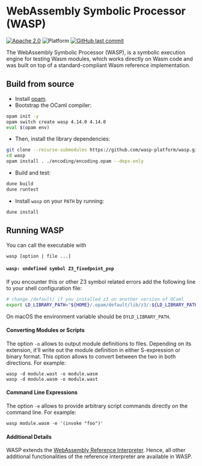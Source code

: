 # WebAssembly Symbolic Processor (WASP)

[![Apache 2.0](https://img.shields.io/badge/license-Apache%202.0-blue)](LICENSE)
![Platform](https://img.shields.io/badge/platform-linux%20%7C%20macos-lightgrey)
[![GitHub last commit](https://img.shields.io/github/last-commit/wasp-platform/wasp)](https://github.com/wasp-platform/wasp/commit/main~0)

The WebAssembly Symbolic Processor (WASP), is a symbolic execution engine for
testing Wasm modules, which works directly on Wasm code and was built on top 
of a standard-compliant Wasm reference implementation.

## Build from source


- Install [opam](https://opam.ocaml.org/doc/Install.html).
- Bootstrap the OCaml compiler:

```sh
opam init -y
opam switch create wasp 4.14.0 4.14.0
eval $(opam env)
```

* Then, install the library dependencies:

```sh
git clone --recurse-submodules https://github.com/wasp-platform/wasp.git
cd wasp
opam install . ./encoding/encoding.opam --deps-only
```

* Build and test:

```sh
dune build
dune runtest
```

* Install `wasp` on your `PATH` by running:

```
dune install
```

## Running WASP

You can call the executable with

```
wasp [option | file ...]
```

#### `wasp: undefined symbol Z3_fixedpoint_pop`

If you encounter this or other Z3 symbol related errors 
add the following line to your shell configuration file:

```sh
# change /default/ if you installed z3 on another version of OCaml
export LD_LIBRARY_PATH="${HOME}/.opam/default/lib/z3/:${LD_LIBRARY_PATH}"
```

On macOS the environment variable should be `DYLD_LIBRARY_PATH`.

#### Converting Modules or Scripts

The option `-o` allows to output module definitions to 
files. Depending on its extension, it'll write out 
the module definition in either S-expression or binary 
format. This option allows to convert between the 
two in both directions. For example:

```
wasp -d module.wast -o module.wasm
wasp -d module.wasm -o module.wast
```
#### Command Line Expressions

The option `-e` allows to provide arbitrary script commands 
directly on the command line. For example:

```
wasp module.wasm -e '(invoke "foo")'
```

#### Additional Details

WASP extends the [WebAssembly Reference Interpreter](https://github.com/WebAssembly/spec/tree/master/interpreter). Hence, all other additional functionalities of the reference interpreter are available in WASP.

